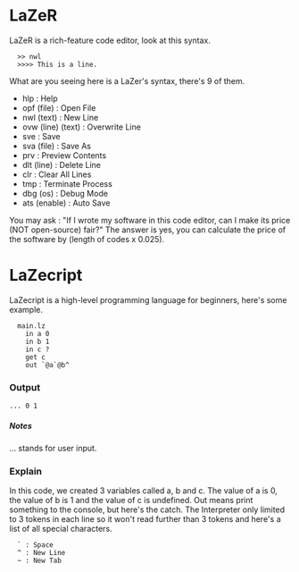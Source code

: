 # LaZeR
LaZeR is a rich-feature code editor, look at this syntax.
```
  >> nwl
  >>>> This is a line.
```
What are you seeing here is a LaZer's syntax, there's 9 of them.
* hlp : Help
* opf (file) : Open File
* nwl (text) : New Line
* ovw (line) (text) : Overwrite Line
* sve : Save
* sva (file) : Save As
* prv : Preview Contents
* dlt (line) : Delete Line
* clr : Clear All Lines
* tmp : Terminate Process
* dbg (os) : Debug Mode
* ats (enable) : Auto Save

You may ask : "If I wrote my software in this code editor, can I make its price (NOT open-source) fair?"
The answer is yes, you can calculate the price of the software by (length of codes x 0.025).
# LaZecript
LaZecript is a high-level programming language for beginners, here's some example.
```
  main.lz
    in a 0
    in b 1
    in c ?
    get c
    out `@a`@b^
```
### Output
```
... 0 1

```
##### Notes
... stands for user input.
### Explain
In this code, we created 3 variables called a, b and c.
The value of a is 0, the value of b is 1 and the value of c is undefined.
Out means print something to the console, but here's the catch. The Interpreter only limited to 3 tokens in each line so it won't read further than 3 tokens and here's a list of all special characters.
```
  ` : Space
  ^ : New Line
  ~ : New Tab
```
